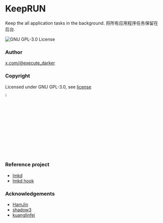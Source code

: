 # KeepRUN

Keep the all application tasks in the background. 
将所有应用程序任务保留在后台. 

![GNU GPL-3.0 License](https://img.shields.io/badge/license-GNU%20GPL--3.0-%23A32D2B?style=flat-square&link=https%3A%2F%2Fwww.gnu.org%2Flicenses%2Fgpl-3.0.en.html)

### Author

[x.com/@execute_darker](https://x.com/execute_darker)

### Copyright

Licensed under GNU GPL-3.0, see [license](https://www.gnu.org/licenses/gpl-3.0.en.html)

<img src="https://www.gnu.org/graphics/heckert_gnu.transp.small.png" width="5%">

### Reference project

 - [lmkd](https://source.android.com/docs/core/perf/lmkd)
 - [lmkd hook](https://github.com/shadow3aaa/lmkd_hook)

### Acknowledgements

- [HamJin](https://jintaiyang123.org)
- [shadow3](https://github.com/shadow3aaa)
- [kuanglinfei](https://github.com/helloklf)